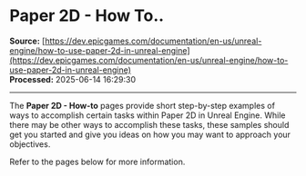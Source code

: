 # Paper 2D - How To..

**Source:** [https://dev.epicgames.com/documentation/en-us/unreal-engine/how-to-use-paper-2d-in-unreal-engine](https://dev.epicgames.com/documentation/en-us/unreal-engine/how-to-use-paper-2d-in-unreal-engine)  
**Processed:** 2025-06-14 16:29:30

---

The **Paper 2D - How-to** pages provide short step-by-step examples of ways to accomplish certain tasks within Paper 2D in Unreal Engine. While there may be other ways to accomplish these tasks, these samples should get you started and give you ideas on how you may want to approach your objectives.

Refer to the pages below for more information.